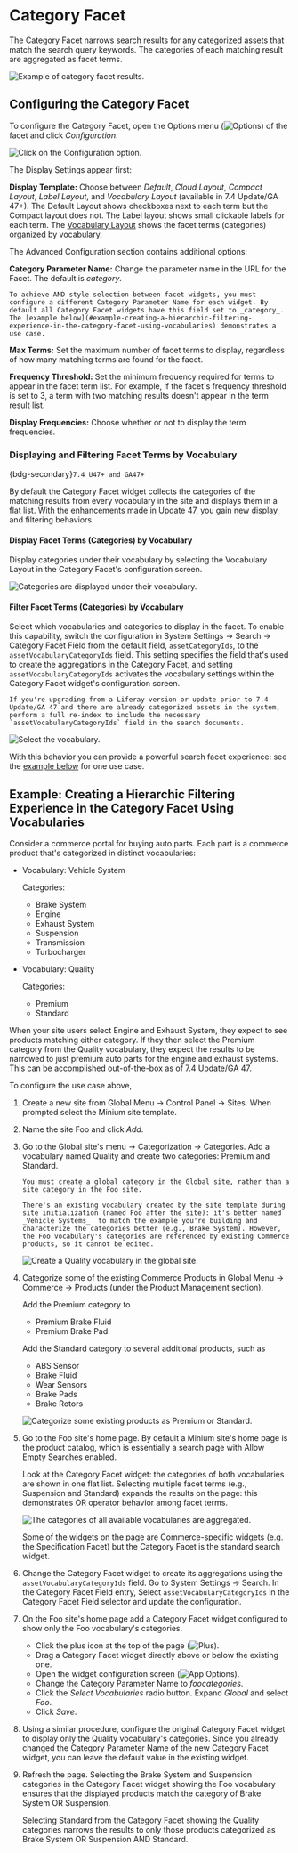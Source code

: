 # Category Facet

The Category Facet narrows search results for any categorized assets that match the search query keywords. The categories of each matching result are aggregated as facet terms.

![Example of category facet results.](./category-facet/images/02.png)

## Configuring the Category Facet

To configure the Category Facet, open the Options menu (![Options](../../../images/icon-app-options.png)) of the facet and click *Configuration*.

![Click on the Configuration option.](./category-facet/images/03.png)

The Display Settings appear first:

**Display Template:** Choose between *Default*, *Cloud Layout*, *Compact Layout*, *Label Layout*, and *Vocabulary Layout* (available in 7.4 Update/GA 47+). The Default Layout shows checkboxes next to each term but the Compact layout does not. The Label layout shows small clickable labels for each term. The [Vocabulary Layout](#display-facet-terms-categories-by-vocabulary) shows the facet terms (categories) organized by vocabulary.

The Advanced Configuration section contains additional options: 

**Category Parameter Name:** Change the parameter name in the URL for the Facet. The default is *category*. 

```{important}
To achieve AND style selection between facet widgets, you must configure a different Category Parameter Name for each widget. By default all Category Facet widgets have this field set to _category_. The [example below](#example-creating-a-hierarchic-filtering-experience-in-the-category-facet-using-vocabularies) demonstrates a use case. 
```

**Max Terms:** Set the maximum number of facet terms to display, regardless of how many matching terms are found for the facet.

**Frequency Threshold:** Set the minimum frequency required for terms to appear in the facet term list. For example, if the facet's frequency threshold is set to 3, a term with two matching results doesn't appear in the term result list.

**Display Frequencies:** Choose whether or not to display the term frequencies.

### Displaying and Filtering Facet Terms by Vocabulary

{bdg-secondary}`7.4 U47+ and GA47+`

By default the Category Facet widget collects the categories of the matching results from every vocabulary in the site and displays them in a flat list. With the enhancements made in Update 47, you gain new display and filtering behaviors.

#### Display Facet Terms (Categories) by Vocabulary

Display categories under their vocabulary by selecting the Vocabulary Layout in the Category Facet's configuration screen. 

![Categories are displayed under their vocabulary.](./category-facet/images/04.png)

#### Filter Facet Terms (Categories) by Vocabulary

Select which vocabularies and categories to display in the facet. To enable this capability, switch the configuration in System Settings &rarr; Search &rarr; Category Facet Field from the default field, `assetCategoryIds`, to the `assetVocabularyCategoryIds` field. This setting specifies the field that's used to create the aggregations in the Category Facet, and setting `assetVocabularyCategoryIds` activates the vocabulary settings within the Category Facet widget's configuration screen. 

```{important}
If you're upgrading from a Liferay version or update prior to 7.4 Update/GA 47 and there are already categorized assets in the system, perform a full re-index to include the necessary `assetVocabularyCategoryIds` field in the search documents.
```

![Select the vocabulary.](./category-facet/images/06.png)

With this behavior you can provide a powerful search facet experience: see the [example below](#example-creating-a-hierarchic-filtering-experience-in-the-category-facet-using-vocabularies) for one use case.


## Example: Creating a Hierarchic Filtering Experience in the Category Facet Using Vocabularies

Consider a commerce portal for buying auto parts. Each part is a commerce product that's categorized in distinct vocabularies:

- Vocabulary: Vehicle System

   Categories: 
   - Brake System
	- Engine
	- Exhaust System
	- Suspension
	- Transmission
	- Turbocharger

- Vocabulary: Quality 

   Categories:
   - Premium
   - Standard

When your site users select Engine and Exhaust System, they expect to see products matching either category. If they then select the Premium category from the Quality vocabulary, they expect the results to be narrowed to just premium auto parts for the engine and exhaust systems. This can be accomplished out-of-the-box as of 7.4 Update/GA 47.

To configure the use case above,

1. Create a new site from Global Menu &rarr; Control Panel &rarr; Sites. When prompted select the Minium site template.
1. Name the site Foo and click _Add_.
1. Go to the Global site's menu &rarr; Categorization &rarr; Categories. Add a vocabulary named Quality and create two categories: Premium and Standard.

   ```{importan}
   You must create a global category in the Global site, rather than a site category in the Foo site.
   ```

   ```{note}
   There's an existing vocabulary created by the site template during site initialization (named Foo after the site): it's better named _Vehicle Systems_  to match the example you're building and characterize the categories better (e.g., Brake System). However, the Foo vocabulary's categories are referenced by existing Commerce products, so it cannot be edited. 
   ```

   ![Create a Quality vocabulary in the global site.](./category-facet/images/07.png)

1. Categorize some of the existing Commerce Products in Global Menu &rarr; Commerce &rarr; Products (under the Product Management section).

   Add the Premium category to

   - Premium Brake Fluid
   - Premium Brake Pad

   Add the Standard category to several additional products, such as

   - ABS Sensor
   - Brake Fluid
   - Wear Sensors
   - Brake Pads
   - Brake Rotors

   ![Categorize some existing products as Premium or Standard.](./category-facet/images/09.png)

1. Go to the Foo site's home page. By default a Minium site's home page is the product catalog, which is essentially a search page with Allow Empty Searches enabled.

   Look at the Category Facet widget: the categories of both vocabularies are shown in one flat list. Selecting multiple facet terms (e.g., Suspension and Standard) expands the results on the page: this demonstrates OR operator behavior among facet terms.

   ![The categories of all available vocabularies are aggregated.](./category-facet/images/08.png)

   Some of the widgets on the page are Commerce-specific widgets (e.g. the Specification Facet) but the Category Facet is the standard search widget.

1. Change the Category Facet widget to create its aggregations using the `assetVocabularyCategoryIds` field. Go to System Settings &rarr; Search. In the Category Facet Field entry, Select `assetVocabularyCategoryIds` in the Category Facet Field selector and update the configuration.

1. On the Foo site's home page add a Category Facet widget configured to show only the Foo vocabulary's categories. 

   - Click the plus icon at the top of the page (![Plus](../../../images/icon-plus.png)).
   - Drag a Category Facet widget directly above or below the existing one.
   - Open the widget configuration screen (![App Options](../../../images/icon-app-options.png)).
   - Change the Category Parameter Name to _foocategories_.
   - Click the _Select Vocabularies_ radio button. Expand _Global_ and select _Foo_.
   - Click _Save_.

1. Using a similar procedure, configure the original Category Facet widget to display only the Quality vocabulary's categories. Since you already changed the Category Parameter Name of the new Category Facet widget, you can leave the default value in the existing widget.

1. Refresh the page. Selecting the Brake System and Suspension categories in the Category Facet widget showing the Foo vocabulary ensures that the displayed products match the category of Brake System OR Suspension.

   Selecting Standard from the Category Facet showing the Quality categories narrows the results to only those products categorized as Brake System OR Suspension AND Standard.

<!-- Animated GIF? -->
